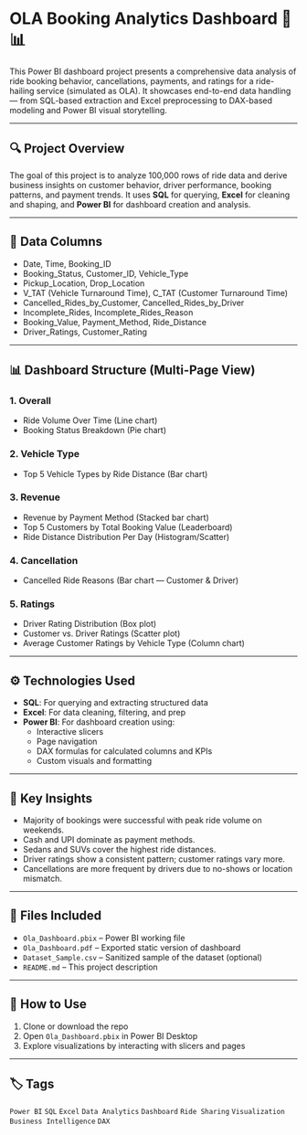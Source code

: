 
# OLA Booking Analytics Dashboard 🚖📊

This Power BI dashboard project presents a comprehensive data analysis of ride booking behavior, cancellations, payments, and ratings for a ride-hailing service (simulated as OLA). It showcases end-to-end data handling — from SQL-based extraction and Excel preprocessing to DAX-based modeling and Power BI visual storytelling.

---

## 🔍 Project Overview

The goal of this project is to analyze 100,000 rows of ride data and derive business insights on customer behavior, driver performance, booking patterns, and payment trends. It uses **SQL** for querying, **Excel** for cleaning and shaping, and **Power BI** for dashboard creation and analysis.

---

## 📁 Data Columns

- Date, Time, Booking_ID
- Booking_Status, Customer_ID, Vehicle_Type
- Pickup_Location, Drop_Location
- V_TAT (Vehicle Turnaround Time), C_TAT (Customer Turnaround Time)
- Cancelled_Rides_by_Customer, Cancelled_Rides_by_Driver
- Incomplete_Rides, Incomplete_Rides_Reason
- Booking_Value, Payment_Method, Ride_Distance
- Driver_Ratings, Customer_Rating

---

## 📊 Dashboard Structure (Multi-Page View)

### 1. **Overall**
- Ride Volume Over Time (Line chart)
- Booking Status Breakdown (Pie chart)

### 2. **Vehicle Type**
- Top 5 Vehicle Types by Ride Distance (Bar chart)

### 3. **Revenue**
- Revenue by Payment Method (Stacked bar chart)
- Top 5 Customers by Total Booking Value (Leaderboard)
- Ride Distance Distribution Per Day (Histogram/Scatter)

### 4. **Cancellation**
- Cancelled Ride Reasons (Bar chart — Customer & Driver)

### 5. **Ratings**
- Driver Rating Distribution (Box plot)
- Customer vs. Driver Ratings (Scatter plot)
- Average Customer Ratings by Vehicle Type (Column chart)

---

## ⚙️ Technologies Used

- **SQL**: For querying and extracting structured data
- **Excel**: For data cleaning, filtering, and prep
- **Power BI**: For dashboard creation using:
  - Interactive slicers
  - Page navigation
  - DAX formulas for calculated columns and KPIs
  - Custom visuals and formatting

---

## 🧠 Key Insights

- Majority of bookings were successful with peak ride volume on weekends.
- Cash and UPI dominate as payment methods.
- Sedans and SUVs cover the highest ride distances.
- Driver ratings show a consistent pattern; customer ratings vary more.
- Cancellations are more frequent by drivers due to no-shows or location mismatch.

---

## 📂 Files Included

- `Ola_Dashboard.pbix` – Power BI working file
- `Ola_Dashboard.pdf` – Exported static version of dashboard
- `Dataset_Sample.csv` – Sanitized sample of the dataset (optional)
- `README.md` – This project description

---

## 📎 How to Use

1. Clone or download the repo
2. Open `Ola_Dashboard.pbix` in Power BI Desktop
3. Explore visualizations by interacting with slicers and pages

---

## 🏷️ Tags

`Power BI` `SQL` `Excel` `Data Analytics` `Dashboard` `Ride Sharing` `Visualization` `Business Intelligence` `DAX`


